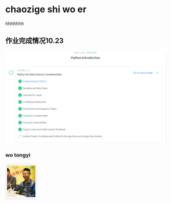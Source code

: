 # chaozige shi wo er
hhhhhhh
## 作业完成情况10.23
![](https://github.com/ophwsjtu18/ohw19f/blob/master/student/yyh/1.png)
### wo tongyi 
![](https://github.com/ophwsjtu18/ohw19f/blob/master/student/yyh/1570620425(1).png)

